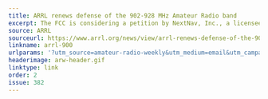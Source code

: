 ```yaml
---
title: ARRL renews defense of the 902-928 MHz Amateur Radio band
excerpt: The FCC is considering a petition by NextNav, Inc., a licensee in the 900-MHz Location and Monitoring Service (LMS), to reconfigure the 902-928 MHz band.
source: ARRL
sourceurl: https://www.arrl.org/news/view/arrl-renews-defense-of-the-902-928-mhz-amateur-radio-band
linkname: arrl-900
urlparams: '?utm_source=amateur-radio-weekly&utm_medium=email&utm_campaign=newsletter'
headerimage: arw-header.gif
linktype: link
order: 2
issue: 382
---
```

